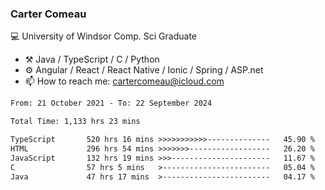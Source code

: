 ### Carter Comeau

💻 University of Windsor Comp. Sci Graduate

- ⚒️ Java / TypeScript / C / Python
- ⚙️ Angular / React / React Native / Ionic / Spring / ASP.net
- 📫 How to reach me: cartercomeau@icloud.com

<!--START_SECTION:waka-->

```txt
From: 21 October 2021 - To: 22 September 2024

Total Time: 1,133 hrs 23 mins

TypeScript       520 hrs 16 mins >>>>>>>>>>>--------------   45.90 %
HTML             296 hrs 54 mins >>>>>>>------------------   26.20 %
JavaScript       132 hrs 19 mins >>>----------------------   11.67 %
C                57 hrs 5 mins   >------------------------   05.04 %
Java             47 hrs 17 mins  >------------------------   04.17 %
```

<!--END_SECTION:waka-->
